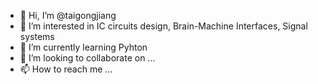 - 👋 Hi, I’m @taigongjiang
- 👀 I’m interested in IC circuits design, Brain-Machine Interfaces, Signal systems
- 🌱 I’m currently learning Pyhton
- 💞️ I’m looking to collaborate on ...
- 📫 How to reach me ...

<!---
taigongjiang/taigongjiang is a ✨ special ✨ repository because its `README.md` (this file) appears on your GitHub profile.
You can click the Preview link to take a look at your changes.
--->
